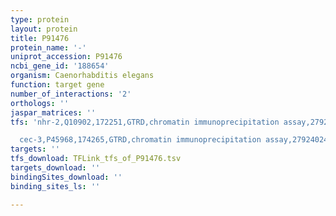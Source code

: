 ```yaml
---
type: protein
layout: protein
title: P91476
protein_name: '-'
uniprot_accession: P91476
ncbi_gene_id: '188654'
organism: Caenorhabditis elegans
function: target gene
number_of_interactions: '2'
orthologs: ''
jaspar_matrices: ''
tfs: 'nhr-2,Q10902,172251,GTRD,chromatin immunoprecipitation assay,27924024%5Buid%5D,No

  cec-3,P45968,174265,GTRD,chromatin immunoprecipitation assay,27924024%5Buid%5D,No'
targets: ''
tfs_download: TFLink_tfs_of_P91476.tsv
targets_download: ''
bindingSites_download: ''
binding_sites_ls: ''

---
```

